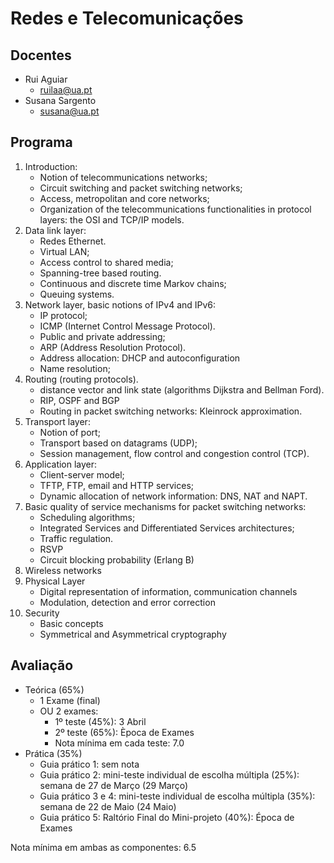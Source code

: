 # Redes e Telecomunicações

## Docentes

- Rui Aguiar
	- ruilaa@ua.pt
- Susana Sargento
	- susana@ua.pt


## Programa
1. Introduction:
	- Notion of telecommunications networks;
	- Circuit switching and packet switching networks;
	- Access, metropolitan and core networks;
	- Organization of the telecommunications functionalities in protocol layers: the OSI and TCP/IP models.
2. Data link layer:
	- Redes Ethernet.
	- Virtual LAN;
	- Access control to shared media;
	- Spanning-tree based routing.
	- Continuous and discrete time Markov chains;
	- Queuing systems.
3. Network layer, basic notions of IPv4 and IPv6:
	- IP protocol;
	- ICMP (Internet Control Message Protocol).
	- Public and private addressing;
	- ARP (Address Resolution Protocol).
	- Address allocation: DHCP and autoconfiguration
	- Name resolution;
4. Routing (routing protocols).
	- distance vector and link state (algorithms Dijkstra and Bellman Ford).
	- RIP, OSPF and BGP
	- Routing in packet switching networks: Kleinrock approximation.
5. Transport layer:
	- Notion of port;
	- Transport based on datagrams (UDP);
	- Session management, flow control and congestion control (TCP).
6. Application layer:
	- Client-server model;
	- TFTP, FTP, email and HTTP services;
	- Dynamic allocation of network information: DNS, NAT and NAPT.
7. Basic quality of service mechanisms for packet switching networks:
	- Scheduling algorithms;
	- Integrated Services and Differentiated Services architectures;
	- Traffic regulation.
	- RSVP
	- Circuit blocking probability (Erlang B)
8. Wireless networks
9. Physical Layer
	- Digital representation of information, communication channels
	- Modulation, detection and error correction
10. Security
	- Basic concepts
	- Symmetrical and Asymmetrical cryptography


## Avaliação
- Teórica (65%)
	- 1 Exame (final)
	- OU 2 exames:
		- 1º teste (45%): 3 Abril
		- 2º teste (65%): Època de Exames 
		- Nota mínima em cada teste: 7.0
- Prática (35%)
	- Guia prático 1: sem nota
	- Guia prático 2: mini-teste individual de escolha múltipla (25%): semana de 27 de Março (29 Março)
	- Guia prático 3 e 4: mini-teste individual de escolha múltipla (35%): semana de 22 de Maio (24 Maio)
	- Guia prático 5: Raltório Final do Mini-projeto (40%): Época de Exames

Nota mínima em ambas as componentes: 6.5



